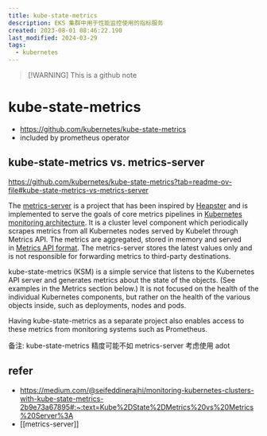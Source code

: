 ```yaml
---
title: kube-state-metrics
description: EKS 集群中用于性能监控使用的指标服务
created: 2023-08-01 08:46:22.190
last_modified: 2024-03-29
tags:
  - kubernetes
---
```

> [!WARNING] This is a github note

# kube-state-metrics

- https://github.com/kubernetes/kube-state-metrics
- included by prometheus operator

## kube-state-metrics vs. metrics-server
https://github.com/kubernetes/kube-state-metrics?tab=readme-ov-file#kube-state-metrics-vs-metrics-server

The [metrics-server](https://github.com/kubernetes-incubator/metrics-server) is a project that has been inspired by [Heapster](https://github.com/kubernetes-retired/heapster) and is implemented to serve the goals of core metrics pipelines in [Kubernetes monitoring architecture](https://github.com/kubernetes/design-proposals-archive/blob/main/instrumentation/monitoring_architecture.md). It is a cluster level component which periodically scrapes metrics from all Kubernetes nodes served by Kubelet through Metrics API. The metrics are aggregated, stored in memory and served in [Metrics API format](https://git.k8s.io/metrics/pkg/apis/metrics/v1alpha1/types.go). The metrics-server stores the latest values only and is not responsible for forwarding metrics to third-party destinations.

kube-state-metrics (KSM) is a simple service that listens to the Kubernetes API server and generates metrics about the state of the objects. (See examples in the Metrics section below.) It is not focused on the health of the individual Kubernetes components, but rather on the health of the various objects inside, such as deployments, nodes and pods.

Having kube-state-metrics as a separate project also enables access to these metrics from monitoring systems such as Prometheus.


备注:
kube-state-metrics 精度可能不如 metrics-server
考虑使用 adot

## refer
- https://medium.com/@seifeddinerajhi/monitoring-kubernetes-clusters-with-kube-state-metrics-2b9e73a67895#:~:text=Kube%2DState%2DMetrics%20vs%20Metrics%20Server%3A
- [[metrics-server]]



